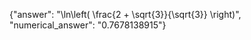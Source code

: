 {"answer": "\\ln\\left( \\frac{2 + \\sqrt{3}}{\\sqrt{3}} \\right)", "numerical_answer": "0.7678138915"}